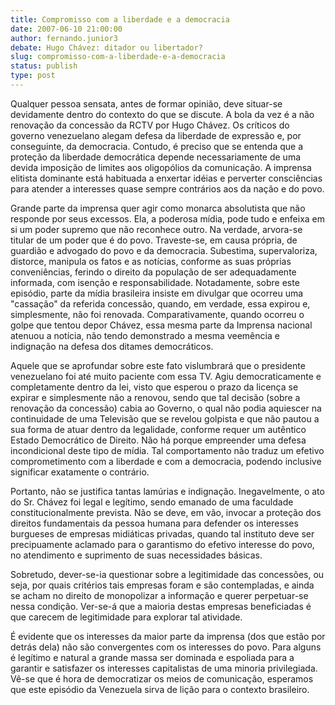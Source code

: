 ```yaml
---
title: Compromisso com a liberdade e a democracia
date: 2007-06-10 21:00:00
author: fernando.junior3
debate: Hugo Chávez: ditador ou libertador?
slug: compromisso-com-a-liberdade-e-a-democracia
status: publish 
type: post
---
```


Qualquer pessoa sensata, antes de formar opinião, deve situar-se devidamente dentro do contexto do que se discute. A bola da vez é a não renovação da concessão da RCTV por Hugo Chávez. Os críticos do governo venezuelano alegam defesa da liberdade de expressão e, por conseguinte, da democracia. Contudo, é preciso que se entenda que a proteção da liberdade democrática depende necessariamente de uma devida imposição de limites aos oligopólios da comunicação. A imprensa elitista dominante está habituada a enxertar idéias e perverter consciências para atender a interesses quase sempre contrários aos da nação e do povo.  

  

Grande parte da imprensa quer agir como monarca absolutista que não responde por seus excessos. Ela, a poderosa mídia, pode tudo e enfeixa em si um poder supremo que não reconhece outro. Na verdade, arvora-se titular de um poder que é do povo. Traveste-se, em causa própria, de guardião e advogado do povo e da democracia. Subestima, supervaloriza, distorce, manipula os fatos e as notícias, conforme as suas próprias conveniências, ferindo o direito da população de ser adequadamente informada, com isenção e responsabilidade. Notadamente, sobre este episódio, parte da mídia brasileira insiste em divulgar que ocorreu uma "cassação" da referida concessão, quando, em verdade, essa expirou e, simplesmente, não foi renovada. Comparativamente, quando ocorreu o golpe que tentou depor Chávez, essa mesma parte da Imprensa nacional atenuou a notícia, não tendo demonstrado a mesma veemência e indignação na defesa dos ditames democráticos.   

  

Aquele que se aprofundar sobre este fato vislumbrará que o presidente venezuelano foi até muito paciente com essa TV. Agiu democraticamente e completamente dentro da lei, visto que esperou o prazo da licença se expirar e simplesmente não a renovou, sendo que tal decisão (sobre a renovação da concessão) cabia ao Governo, o qual não podia aquiescer na continuidade de uma Televisão que se revelou golpista e que não pautou a sua forma de atuar dentro da legalidade, conforme requer um autêntico Estado Democrático de Direito. Não há porque empreender uma defesa incondicional deste tipo de mídia. Tal comportamento não traduz um efetivo comprometimento com a liberdade e com a democracia, podendo inclusive significar exatamente o contrário.  

  

Portanto, não se justifica tantas lamúrias e indignação. Inegavelmente, o ato do Sr. Chávez foi legal e legítimo, sendo emanado de uma faculdade constitucionalmente prevista. Não se deve, em vão, invocar a proteção dos direitos fundamentais da pessoa humana para defender os interesses burgueses de empresas midiáticas privadas, quando tal instituto deve ser precipuamente aclamado para o garantismo do efetivo interesse do povo, no atendimento e suprimento de suas necessidades básicas.  

  

 Sobretudo, dever-se-ia questionar sobre a legitimidade das concessões, ou seja, por quais critérios tais empresas foram e são contempladas, e ainda se acham no direito de monopolizar a informação e querer perpetuar-se nessa condição. Ver-se-á que a maioria destas empresas beneficiadas é que carecem de legitimidade para explorar tal atividade.   

  

É evidente que os interesses da maior parte da imprensa (dos que estão por detrás dela) não são convergentes com os interesses do povo. Para alguns é legítimo e natural a grande massa ser dominada e espoliada para a garantir e satisfazer os interesses capitalistas de uma minoria privilegiada. Vê-se que é hora de democratizar os meios de comunicação, esperamos que este episódio da Venezuela sirva de lição para o contexto brasileiro.
